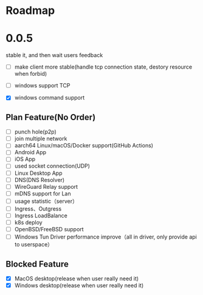 # Roadmap

# 0.0.5
stable it, and then wait users feedback
- [ ] make client more stable(handle tcp connection state, destory resource when forbid)
- [ ] windows support TCP
- [x] windows command support


## Plan Feature(No Order)
- [ ] punch hole(p2p)
- [ ] join multiple network
- [ ] aarch64 Linux/macOS/Docker support(GitHub Actions)
- [ ] Android App
- [ ] iOS App
- [ ] used socket connection(UDP)
- [ ] Linux Desktop App
- [ ] DNS(DNS Resolver)
- [ ] WireGuard Relay support
- [ ] mDNS support for Lan
- [ ] usage statistic（server）
- [ ] Ingress、Outgress
- [ ] Ingress LoadBalance
- [ ] k8s deploy
- [ ] OpenBSD/FreeBSD support
- [ ] Windows Tun Driver performance improve（all in driver, only provide api to userspace）

## Blocked Feature
- [x] MacOS desktop(release when user really need it)
- [x] Windows desktop(release when user really need it)

